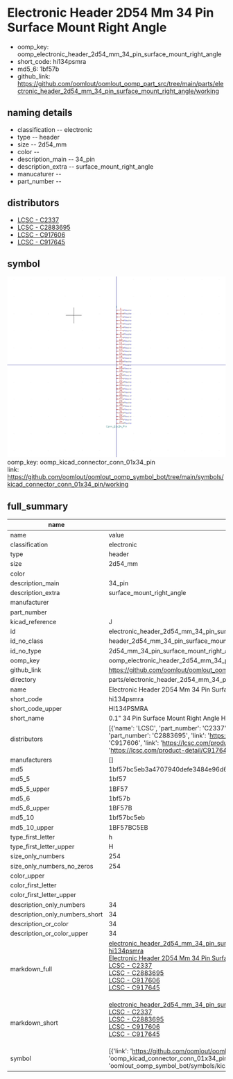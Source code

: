 # Electronic Header 2D54 Mm 34 Pin Surface Mount Right Angle

  
* oomp_key: oomp_electronic_header_2d54_mm_34_pin_surface_mount_right_angle 
* short_code: hi134psmra
* md5_6: 1bf57b  
* github_link: https://github.com/oomlout/oomlout_oomp_part_src/tree/main/parts/electronic_header_2d54_mm_34_pin_surface_mount_right_angle/working  
## naming details
* classification -- electronic
* type -- header
* size -- 2d54_mm
* color -- 
* description_main -- 34_pin
* description_extra -- surface_mount_right_angle
* manucaturer -- 
* part_number -- 

## distributors
* [LCSC - C2337](https://lcsc.com/product-detail/C2337.html)  
* [LCSC - C2883695](https://lcsc.com/product-detail/C2883695.html)  
* [LCSC - C917606](https://lcsc.com/product-detail/C917606.html)  
* [LCSC - C917645](https://lcsc.com/product-detail/C917645.html)  


## symbol

![](symbol/0/working/working_600.png)  
oomp_key: oomp_kicad_connector_conn_01x34_pin  
link: https://github.com/oomlout/oomlout_oomp_symbol_bot/tree/main/symbols/kicad_connector_conn_01x34_pin/working  


## full_summary
| name | value | 
| --- | --- | 
| name | value | 
| classification | electronic | 
| type | header | 
| size | 2d54_mm | 
| color |  | 
| description_main | 34_pin | 
| description_extra | surface_mount_right_angle | 
| manufacturer |  | 
| part_number |  | 
| kicad_reference | J | 
| id | electronic_header_2d54_mm_34_pin_surface_mount_right_angle | 
| id_no_class | header_2d54_mm_34_pin_surface_mount_right_angle | 
| id_no_type | 2d54_mm_34_pin_surface_mount_right_angle | 
| oomp_key | oomp_electronic_header_2d54_mm_34_pin_surface_mount_right_angle | 
| github_link | https://github.com/oomlout/oomlout_oomp_part_src/tree/main/parts/electronic_header_2d54_mm_34_pin_surface_mount_right_angle/working | 
| directory | parts/electronic_header_2d54_mm_34_pin_surface_mount_right_angle | 
| name | Electronic Header 2D54 Mm 34 Pin Surface Mount Right Angle | 
| short_code | hi134psmra | 
| short_code_upper | HI134PSMRA | 
| short_name | 0.1" 34 Pin Surface Mount Right Angle Header | 
| distributors | [{'name': 'LCSC', 'part_number': 'C2337', 'link': 'https://lcsc.com/product-detail/C2337.html', 'id': 'distributor_lcsc'}, {'name': 'LCSC', 'part_number': 'C2883695', 'link': 'https://lcsc.com/product-detail/C2883695.html', 'id': 'distributor_lcsc'}, {'name': 'LCSC', 'part_number': 'C917606', 'link': 'https://lcsc.com/product-detail/C917606.html', 'id': 'distributor_lcsc'}, {'name': 'LCSC', 'part_number': 'C917645', 'link': 'https://lcsc.com/product-detail/C917645.html', 'id': 'distributor_lcsc'}] | 
| manufacturers | [] | 
| md5 | 1bf57bc5eb3a4707940defe3484e96d6 | 
| md5_5 | 1bf57 | 
| md5_5_upper | 1BF57 | 
| md5_6 | 1bf57b | 
| md5_6_upper | 1BF57B | 
| md5_10 | 1bf57bc5eb | 
| md5_10_upper | 1BF57BC5EB | 
| type_first_letter | h | 
| type_first_letter_upper | H | 
| size_only_numbers | 254 | 
| size_only_numbers_no_zeros | 254 | 
| color_upper |  | 
| color_first_letter |  | 
| color_first_letter_upper |  | 
| description_only_numbers | 34 | 
| description_only_numbers_short | 34 | 
| description_or_color | 34 | 
| description_or_color_upper | 34 | 
| markdown_full | [electronic_header_2d54_mm_34_pin_surface_mount_right_angle](https://github.com/oomlout/oomlout_oomp_part_src/tree/main/parts/electronic_header_2d54_mm_34_pin_surface_mount_right_angle/working)<br>[hi134psmra](https://github.com/oomlout/oomlout_oomp_part_src/tree/main/parts/electronic_header_2d54_mm_34_pin_surface_mount_right_angle/working)<br>[Electronic Header 2D54 Mm 34 Pin Surface Mount Right Angle](https://github.com/oomlout/oomlout_oomp_part_src/tree/main/parts/electronic_header_2d54_mm_34_pin_surface_mount_right_angle/working)<br>[LCSC - C2337<br>](https://lcsc.com/product-detail/C2337.html)[LCSC - C2883695<br>](https://lcsc.com/product-detail/C2883695.html)[LCSC - C917606<br>](https://lcsc.com/product-detail/C917606.html)[LCSC - C917645<br>](https://lcsc.com/product-detail/C917645.html)<br> | 
| markdown_short | [electronic_header_2d54_mm_34_pin_surface_mount_right_angle](https://github.com/oomlout/oomlout_oomp_part_src/tree/main/parts/electronic_header_2d54_mm_34_pin_surface_mount_right_angle/working)<br>[LCSC - C2337<br>](https://lcsc.com/product-detail/C2337.html)[LCSC - C2883695<br>](https://lcsc.com/product-detail/C2883695.html)[LCSC - C917606<br>](https://lcsc.com/product-detail/C917606.html)[LCSC - C917645<br>](https://lcsc.com/product-detail/C917645.html)<br> | 
| symbol | [{'link': 'https://github.com/oomlout/oomlout_oomp_symbol_bot/tree/main/symbols/kicad_connector_conn_01x34_pin', 'oomp_key': 'oomp_kicad_connector_conn_01x34_pin', 'directory': 'oomlout_oomp_symbol_bot/symbols/kicad_connector_conn_01x34_pin//working/working.kicad_sym'}] | 
